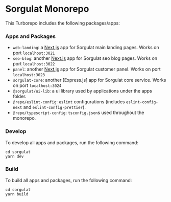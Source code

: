 # Sorgulat Monorepo

This Turborepo includes the following packages/apps:

### Apps and Packages

- `web-landing`: a [Next.js](https://nextjs.org/) app for Sorgulat main landing pages. Works on port `localhost:3021`
- `seo-blog`: another [Next.js](https://nextjs.org/) app for Sorgulat seo blog pages. Works on port `localhost:3022`
- `panel`: another [Next.js](https://nextjs.org/) app for Sorgulat customer panel. Works on port `localhost:3023`
- `sorgulat-core`: another [Express.js] app for Sorgulat core service. Works on port `localhost:3024`
- `@sorgulat/ui-lib`: a ui library used by applications under the apps folder.
- `@repo/eslint-config`: `eslint` configurations (includes `eslint-config-next` and `eslint-config-prettier`).
- `@repo/typescript-config`: `tsconfig.json`s used throughout the monorepo.

### Develop

To develop all apps and packages, run the following command:

```
cd sorgulat
yarn dev
```

### Build

To build all apps and packages, run the following command:

```
cd sorgulat
yarn build
```